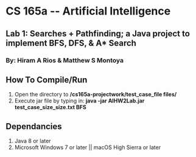 # CS 165a -- Artificial Intelligence
## Lab 1: Searches + Pathfinding; a Java project to implement BFS, DFS, & A* Search 
### By: Hiram A Rios & Matthew S Montoya

## How To Compile/Run
1. Open the directory to **/cs165a-projectwork/test_case_file files/**
2. Execute jar file by typing in: **java -jar AIHW2Lab.jar test_case_size_size.txt BFS**

## Dependancies
1. Java 8 or later
2. Microsoft Windows 7 or later || macOS High Sierra or later
